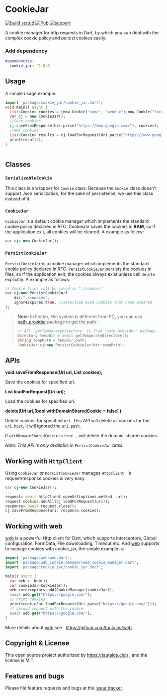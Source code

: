 # CookieJar

[![build statud](https://img.shields.io/travis/tautalos/cookie_jar/master.svg?style=flat-square)](https://travis-ci.org/tautalos/cookie_jar)
[![Pub](https://img.shields.io/pub/v/cookie_jar.svg?style=flat-square)](https://pub.dartlang.org/packages/cookie_jar)
[![support](https://img.shields.io/badge/platform-flutter%7Cdart%20vm-ff69b4.svg?style=flat-square)](https://github.com/tautalos/cookie_jar)

A cookie manager for http requests in Dart, by which you can deal with the complex cookie policy and persist cookies easily.

### Add dependency

```yaml
dependencies:
  cookie_jar: ^1.0.0
```

## Usage

A simple usage example:

```dart
import 'package:cookie_jar/cookie_jar.dart';
void main() async {
  List<Cookie> cookies = [new Cookie("name", "wendux"),new Cookie("location", "china")];
  var cj = new CookieJar();
  //Save cookies   
  cj.saveFromResponse(Uri.parse("https://www.google.com/"), cookies);
  //Get cookies  
  List<Cookie> results = cj.loadForRequest(Uri.parse("https://www.google.com/xx"));
  print(results);  
}    
       
```

## Classes

### `SerializableCookie`

This class is a wrapper for `Cookie` class. Because the `Cookie` class doesn't  support Json serialization, for the sake of persistence, we use this class instead of it.

### `CookieJar`

`CookieJar` is a default cookie manager which implements the standard cookie policy declared in RFC. CookieJar saves the cookies in **RAM**, so if the application exit, all cookies will be cleared. A example as follow:

```dart
var cj= new CookieJar();
```

### `PersistCookieJar`

`PersistCookieJar` is a cookie manager which implements the standard cookie policy declared in RFC. `PersistCookieJar`  persists the cookies in files, so if the application exit, the cookies always exist unless call `delete` explicitly. A example as follows:

```dart
// Cookie files will be saved in "./cookies"
var cj=new PersistCookieJar(
    dir:"./cookies",
    ignoreExpires:true, //save/load even cookies that have expired.
);
```

> **Note**: In Flutter, File system is different from PC,  you can use [path_provider](https://pub.dartlang.org/packages/path_provider) package to get the path :
>
> ```dart
> // API `getTemporaryDirectory` is from "path_provider" package.
> Directory tempDir = await getTemporaryDirectory();
> String tempPath = tempDir.path;
> CookieJar cj=new PersistCookieJar(dir:tempPath);
> ```



## APIs

**void saveFromResponse(Uri uri, List<Cookie> cookies);**

Save the cookies for specified uri.

**List<Cookie> loadForRequest(Uri uri);**

Load the cookies for specified uri.

**delete(Uri uri,[bool withDomainSharedCookie = false] )**

Delete cookies for specified `uri`. This API will delete all cookies for the `uri.host`, it will ignored the `uri.path`.

If `withDomainSharedCookie` is `true `  ,  will delete the domain-shared cookies.

*Note: This API is only available in `PersistCookieJar` class.*

## Working with `HttpClient`

Using  `CookieJar` or `PersistCookieJar` manages  `HttpClient ` 's  request/response cookies is very easy:

```dart
var cj=new CookieJar();
...
request= await httpClient.openUrl(options.method, uri);
request.cookies.addAll(cj.loadForRequest(uri));
response= await request.close();
cj.saveFromResponse(uri, response.cookies);
```

## Working with web

[web](https://github.com/tautalos/web) is a powerful Http client for Dart, which supports Interceptors, Global configuration, FormData, File downloading, Timeout etc.  And [web](https://github.com/tautalos/web) supports to manage cookies with cookie_jar, the simple example is:

```dart
import 'package:web/web.dart';
import 'package:web_cookie_manager/web_cookie_manager.dart';
import 'package:cookie_jar/cookie_jar.dart';

main() async {
  var web =  Web();
  var cookieJar=CookieJar();
  web.interceptors.add(CookieManager(cookieJar));
  await web.get("https://google.com/");
  // Print cookies
  print(cookieJar.loadForRequest(Uri.parse("https://google.com/")));
  // second request with the cookie
  await web.get("https://google.com/");
}
```

More details about [web](https://github.com/tautalos/web)  see : https://github.com/tautalos/web .

## Copyright & License

This open source project authorized by https://tautalos.club , and the license is MIT.

## Features and bugs

Please file feature requests and bugs at the [issue tracker][tracker].

[tracker]: https://github.com/tautalos/cookie_jar

